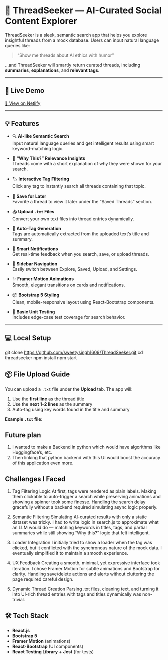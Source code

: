 # 🧵 ThreadSeeker — AI-Curated Social Content Explorer

ThreadSeeker is a sleek, semantic search app that helps you explore insightful threads from a mock database. Users can input natural language queries like:

> “Show me threads about AI ethics with humor”

...and ThreadSeeker will smartly return curated threads, including **summaries**, **explanations**, and **relevant tags**.

---

## 🚀 Live Demo

[🔗 View on Netlify ](https://lovely-manatee-287c08.netlify.app/)

---

## 💡 Features

- 🔍 **AI-like Semantic Search**  
  Input natural language queries and get intelligent results using smart keyword-matching logic.

- 🧠 **“Why This?” Relevance Insights**  
  Threads come with a short explanation of why they were shown for your search.

- 🏷️ **Interactive Tag Filtering**  
  Click any tag to instantly search all threads containing that topic.

- 💾 **Save for Later**  
  Favorite a thread to view it later under the “Saved Threads” section.

- 📤 **Upload `.txt` Files**  
  Convert your own text files into thread entries dynamically.

- 🔖 **Auto-Tag Generation**  
  Tags are automatically extracted from the uploaded text’s title and summary.

- 🔔 **Smart Notifications**  
  Get real-time feedback when you search, save, or upload threads.

- 🧭 **Sidebar Navigation**  
  Easily switch between Explore, Saved, Upload, and Settings.

- ✨ **Framer Motion Animations**  
  Smooth, elegant transitions on cards and notifications.

- 📦 **Bootstrap 5 Styling**  
  Clean, mobile-responsive layout using React-Bootstrap components.

- 🧪 **Basic Unit Testing**  
  Includes edge-case test coverage for search behavior.
---

## 💻 Local Setup

git clone https://github.com/sweetysingh1609/ThreadSeeker.git
cd threadseeker
npm install
npm start

## 📦 File Upload Guide

You can upload a `.txt` file under the **Upload** tab. The app will:

1. Use the **first line** as the thread title  
2. Use the **next 1–2 lines** as the summary  
3. Auto-tag using key words found in the title and summary

**Example `.txt` file:**

## Future plan
1. I wanted to make a Backend in python which would have algorithms like Huggingface’s, etc.
2. Then linking that python backend with this UI would boost the accuracy of this application even more.

## Challenges I Faced
1. Tag Filtering Logic
At first, tags were rendered as plain labels. Making them clickable to auto-trigger a search while preserving animations and showing a spinner took some finesse. Handling the search delay gracefully without a backend required simulating async logic properly.

2. Semantic Filtering
Simulating AI-curated results with only a static dataset was tricky. I had to write logic in search.js to approximate what an LLM would do — matching keywords in titles, tags, and partial summaries while still showing “Why this?” logic that felt intelligent.

3. Loader Integration
I initially tried to show a loader when the tag was clicked, but it conflicted with the synchronous nature of the mock data. I eventually simplified it to maintain a smooth experience.

4. UX Feedback
Creating a smooth, minimal, yet expressive interface took iteration. I chose Framer Motion for subtle animations and Bootstrap for clarity. Handling save/delete actions and alerts without cluttering the page required careful design.

5. Dynamic Thread Creation
Parsing .txt files, cleaning text, and turning it into UI-rich thread entries with tags and titles dynamically was non-trivial.


## 🛠️ Tech Stack

- **React.js**  
- **Bootstrap 5**  
- **Framer Motion** (animations)  
- **React-Bootstrap** (UI components)  
- **React Testing Library** + **Jest** (for tests)

